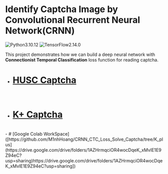 # Identify Captcha Image by Convolutional Recurrent Neural Network(CRNN)

![Python3.10.12](https://img.shields.io/badge/Python-3.10.12-blue.svg) ![TensorFlow2.14.0](https://img.shields.io/badge/TensorFlow-2.14.0-yellow.svg)

This project demonstrates how we can build a deep neural network with **Connectionist Temporal Classification** loss function for reading captcha.
<br>

- # [HUSC Captcha](https://github.com/M1nhHoang/CRNN_CTC_Loss_Solve_Captcha/tree/HUSC)

<br>

- # [K+ Captcha](https://github.com/M1nhHoang/CRNN_CTC_Loss_Solve_Captcha/tree/K_plus)

<br>
- # [Google Colab WorkSpace]([https://github.com/M1nhHoang/CRNN_CTC_Loss_Solve_Captcha/tree/K_plus](https://drive.google.com/drive/folders/1AZHrmqciOR4wocDqeK_xMvlE1E9Z94eC?usp=sharing)https://drive.google.com/drive/folders/1AZHrmqciOR4wocDqeK_xMvlE1E9Z94eC?usp=sharing])

<br>
